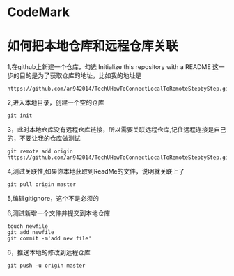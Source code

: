 # CodeMark

# 如何把本地仓库和远程仓库关联
1,在github上新建一个仓库，勾选 Initialize this repository with a README 这一步的目的是为了获取仓库的地址，比如我的地址是
```
https://github.com/an942014/TechUHowToConnectLocalToRemoteStepbyStep.git
```

2,进入本地目录，创建一个空的仓库
```
git init
```

3，此时本地仓库没有远程仓库链接，所以需要关联远程仓库,记住远程连接是自己的，不要让我的仓库做测试
```
git remote add origin https://github.com/an942014/TechUHowToConnectLocalToRemoteStepbyStep.git
```

4,测试关联性,如果你本地获取到ReadMe的文件，说明就关联上了
```
git pull origin master
```

5,编辑gitignore，这个不是必须的

6,测试新增一个文件并提交到本地仓库
```
touch newfile
git add newfile
git commit -m'add new file'
```

6，推送本地的修改到远程仓库
```
git push -u origin master
```
